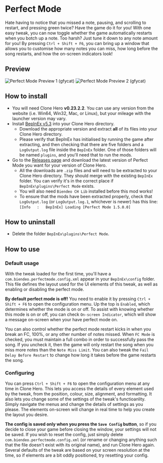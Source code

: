 # Perfect Mode
Hate having to notice that you missed a note, pausing, and scrolling to restart, and pressing green twice? Have the game do it for you!
With one easy tweak, you can now toggle whether the game automatically restarts when you botch up a note. Too harsh? Just tune it down to any note amount for you!
By pressing `Ctrl + Shift + F6`, you can bring up a window that allows you to customise how many notes you can miss, how long before the song restarts, and how the on-screen indicators look!

## Preview
![Perfect Mode Preview 1 (gfycat)](https://giant.gfycat.com/FearlessGlumElectriceel.gif)
![Perfect Mode Preview 2 (gfycat)](https://giant.gfycat.com/ThriftySereneJumpingbean.gif)

## How to install
- You will need Clone Hero **v0.23.2.2**. You can use any version from the website (i.e. Win64, Win32, Mac, or Linux), but your mileage with the launcher version may vary.
- Install [BepInEx v5.3](https://github.com/BepInEx/BepInEx/releases/tag/v5.3) into your Clone Hero directory.
  - Download the appropriate version and extract **all** of its files into your Clone Hero directory.
  - Please verify that BepInEx has initialised by running the game after extracting, and then checking that there are five folders and a `LogOutput.log` file inside the `BepInEx` folder. One of those folders will be named `plugins`, and you'll need that to run the mods.
- Go to the [Releases page](https://github.com/Biendeo/My-Clone-Hero-Tweaks/releases) and download the latest version of Perfect Mode you want for your version of Clone Hero.
    - All the downloads are `.zip` files and will need to be extracted to your Clone Hero directory. They should merge with the existing `BepInEx` folder. You can verify it's in the correct place if `BepInEx\plugins\Perfect Mode` exists.
    - You will also need `Biendeo CH Lib` installed before this mod works!
    - To ensure that the mods have been extracted properly, check that `LogOutput.log` (or `LogOutput.log.1`, whichever is newer) has this line: `[Info   :   BepInEx] Loading [Perfect Mode 1.5.0.0]`

## How to uninstall
- Delete the folder `BepInEx\plugins\Perfect Mode`.

## How to use
### Default usage
With the tweak loaded for the first time, you'll have a `com.biendeo.perfectmode.config.xml` appear in your `BepInEx\config` folder. This file defines the layout used for the UI elements of this tweak, as well as enabling or disabling the perfect mode.

**By default perfect mode is off!** You need to enable it by pressing `Ctrl + Shift + F6` to open the configuration menu. Up the top is `Enabled`, which determines whether the mode is on or off. To assist with knowing whether this mode is on or off, you can check `On-screen Indicator`, which will show a message on-screen when your have perfect mode on.

You can also control whether the perfect mode restart kicks in when you break an FC, 100%, or any other number of notes missed. When `FC Mode` is checked, you must maintain a full combo in order to successfully pass the song. If you uncheck it, then the game will only restart the song when you miss more notes than the `Note Miss Limit`. You can also tweak the `Fail Delay Before Restart` to change how long it takes before the game restarts the song.

### Configuring
You can press `Ctrl + Shift + F6` to open the configuration menu at any time in Clone Hero. This lets you access the details of every element used by the tweak, from the position, colour, size, alignment, and formatting. It also lets you change some of the settings of the tweak's functioanlity. Simply navigate the menus and change the details of settings as you please. The elements on-screen will change in real time to help you create the layout you desire.

**The config is saved only when you press the `Save Config` button**, so if you decide to close your game before closing the window, your settings will not be saved. If you wish to reset the config, just simply delete `com.biendeo.perfectmode.config.xml` (or rename or changing anything such that the file doesn't exist with its original name), and run Clone Hero again. Several defaults of the tweak are based on your screen resolution at the time, so if elements are a bit oddly positioned, try resetting your config.